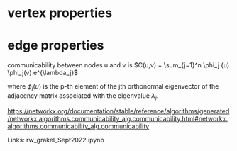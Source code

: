  # vertex properties
 
 
 # edge properties
 communicability between nodes u and v is
$C(u,v) = \sum_{j=1}^n \phi_j (u) \phi_j(v) e^{\lambda_j}$

where $\phi_{j}(u)$ is the p-th element of the jth orthonormal eigenvector of the adjacency matrix associated with the eigenvalue $\lambda_{j}$.

https://networkx.org/documentation/stable/reference/algorithms/generated/networkx.algorithms.communicability_alg.communicability.html#networkx.algorithms.communicability_alg.communicability




Links:
rw_grakel_Sept2022.ipynb
